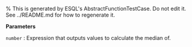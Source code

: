 % This is generated by ESQL's AbstractFunctionTestCase. Do not edit it. See ../README.md for how to regenerate it.

**Parameters**

`number`
:   Expression that outputs values to calculate the median of.

